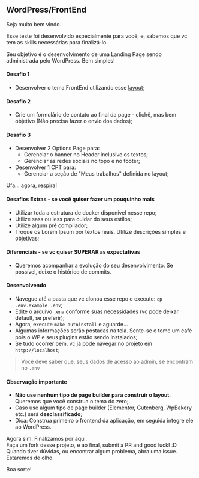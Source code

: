 ## WordPress/FrontEnd
Seja muito bem vindo.  

Esse teste foi desenvolvido especialmente para você, e, sabemos que vc tem as skills necessárias para finalizá-lo.  

Seu objetivo é o desenvolvimento de uma Landing Page sendo administrada pelo WordPress. Bem simples!

#### Desafio 1
- Desenvolver o tema FrontEnd utilizando esse [layout](https://www.figma.com/file/obw16IQW9oS0JLhIyTHyKC/Test?node-id=0%3A1);

#### Desafio 2
- Crie um formulário de contato ao final da page - clichê, mas bem objetivo (Não precisa fazer o envio dos dados);

#### Desafio 3
- Desenvolver 2 Options Page para:
  - Gerenciar o banner no Header inclusive os textos;
  - Gerenciar as redes sociais no topo e no footer;
- Desenvolver 1 CPT para:
  - Gerenciar a seção de "Meus trabalhos" definida no layout;

Ufa... agora, respira!

#### Desafios Extras - se você quiser fazer um pouquinho mais
- Utilizar toda a estrutura de docker disponível nesse repo;
- Utilize sass ou less para cuidar do seus estilos;
- Utilize algum pré compilador;
- Troque os Lorem Ipsum por textos reais. Utilize descrições simples e objetivas;

#### Diferenciais - se vc quiser SUPERAR as expectativas
- Queremos acompanhar a evolução do seu desenvolvimento. Se possível, deixe o histórico de commits.

#### Desenvolvendo
- Navegue até a pasta que vc clonou esse repo e execute: `cp .env.example .env`;
- Edite o arquivo `.env` conforme suas necessidades (vc pode deixar default, se preferir);
- Agora, execute `make autoinstall` e aguarde...
- Algumas informações serão postadas na tela. Sente-se e tome um café pois o WP e seus plugins estão sendo instalados;
- Se tudo ocorrer bem, vc já pode navegar no projeto em `http://localhost`;

> Você deve saber que, seus dados de acesso ao admin, se encontram no `.env`

#### Observação importante
- **Não use nenhum tipo de page builder para construir o layout**. Queremos que você construa o tema do zero;
- Caso use algum tipo de page builder (Elementor, Gutenberg, WpBakery etc.) será **desclassificado**;
- Dica: Construa primeiro o frontend da aplicação, em seguida integre ele ao WordPress.

Agora sim. Finalizamos por aqui.  
Faça um fork desse projeto, e ao final, submit a PR and good luck! :D    
Quando tiver dúvidas, ou encontrar algum problema, abra uma issue. Estaremos de olho.  

Boa sorte!